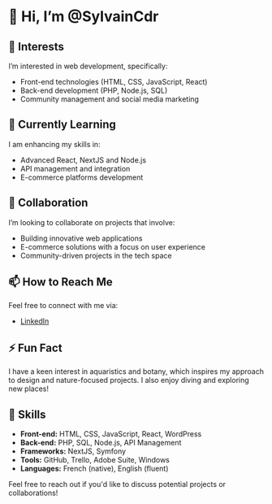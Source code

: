# 👋 Hi, I’m @SylvainCdr 

## 👀 Interests
I’m interested in web development, specifically:
- Front-end technologies (HTML, CSS, JavaScript, React)
- Back-end development (PHP, Node.js, SQL)
- Community management and social media marketing

## 🌱 Currently Learning
I am enhancing my skills in:
- Advanced React, NextJS and Node.js
- API management and integration
- E-commerce platforms development

## 💞️ Collaboration
I’m looking to collaborate on projects that involve:
- Building innovative web applications
- E-commerce solutions with a focus on user experience
- Community-driven projects in the tech space

## 📫 How to Reach Me
Feel free to connect with me via:
- [LinkedIn](www.linkedin.com/in/sylvain-cadoret)

## ⚡ Fun Fact
I have a keen interest in aquaristics and botany, which inspires my approach to design and nature-focused projects. I also enjoy diving and exploring new places!

## 💼 Skills
- **Front-end:** HTML, CSS, JavaScript, React, WordPress
- **Back-end:** PHP, SQL, Node.js, API Management
- **Frameworks:** NextJS, Symfony
- **Tools:** GitHub, Trello, Adobe Suite, Windows
- **Languages:** French (native), English (fluent)


Feel free to reach out if you'd like to discuss potential projects or collaborations!
